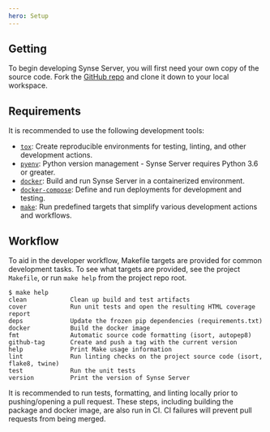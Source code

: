 ```yaml
---
hero: Setup 
---
```


## Getting

To begin developing Synse Server, you will first need your own copy of the source code.
Fork the [GitHub repo](https://github.com/vapor-ware/synse-server) and clone it down
to your local workspace.

## Requirements

It is recommended to use the following development tools:

- [`tox`](https://tox.readthedocs.io/en/latest): Create reproducible environments for
  testing, linting, and other development actions.
- [`pyenv`](https://github.com/pyenv/pyenv): Python version management - Synse Server
  requires Python 3.6 or greater.
- [`docker`](https://www.docker.com): Build and run Synse Server in a containerized
  environment.
- [`docker-compose`](https://docs.docker.com/compose/install): Define and run deployments
  for development and testing.
- [`make`](https://www.gnu.org/software/make): Run predefined targets that simplify
  various development actions and workflows.

## Workflow

To aid in the developer workflow, Makefile targets are provided for common development
tasks. To see what targets are provided, see the project `Makefile`, or run `make help`
from the project repo root.

```console
$ make help
clean            Clean up build and test artifacts
cover            Run unit tests and open the resulting HTML coverage report
deps             Update the frozen pip dependencies (requirements.txt)
docker           Build the docker image
fmt              Automatic source code formatting (isort, autopep8)
github-tag       Create and push a tag with the current version
help             Print Make usage information
lint             Run linting checks on the project source code (isort, flake8, twine)
test             Run the unit tests
version          Print the version of Synse Server
```

It is recommended to run tests, formatting, and linting locally prior to pushing/opening
a pull request. These steps, including building the package and docker image, are also
run in CI. CI failures will prevent pull requests from being merged.
